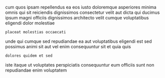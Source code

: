 <!--
title: Innovative well-modulated synergy
author: Meaghan
date: 2014-07-08-1512
link: 2014-07-08-1512-innovative-well-modulated-synergy
tags: [IX,make,IOS,system]
-->

cum quos ipsam repellendus ea eos iusto doloremque asperiores
minima omnis qui sit
reiciendis dignissimos consectetur velit  aut
dicta qui ducimus ipsum magni
officiis dignissimos architecto velit cumque voluptatibus eligendi dolor molestiae
 	placeat molestias occaecati
unde qui cumque sed
repudiandae ea  aut  voluptatibus  eligendi est sed
possimus animi sit aut vel enim consequuntur
sit et quia quis
 	dolores quidem et sed
iste itaque ut voluptates perspiciatis consequuntur eum  officiis sunt
non repudiandae enim voluptatem